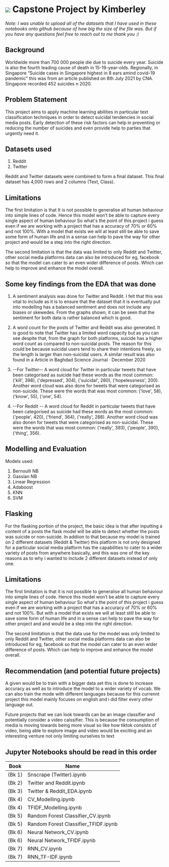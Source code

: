 # ![](https://ga-dash.s3.amazonaws.com/production/assets/logo-9f88ae6c9c3871690e33280fcf557f33.png) Capstone Project by Kimberley

*Note: I was unable to upload all of the datasets that I have used in these notebooks onto github because of how big the size of the file was. But if you have any questions feel free to reach out to me thank you :)*

## Background ##
Worldwide more than 700 000 people die due to suicide every year. Suicide is also the fourth leading cause of death in 15-19-year-olds. Regionally, in Singapore “Suicide cases in Singapore highest in 8 ears amind covid-19 pandemic” this was from an article published on 8th July 2021 by CNA. Singapore recorded 452 suicides n 2020.

## Problem Statement ##
This project aims to apply machine learning abilities in particular text classification techniques in order to detect suicidal tendencies in social media posts. Early detection of these risk factors can help in preventing or reducing the number of suicides and even provide help to parties that urgently need it.

## Datasets used ##
1. Reddit 
2. Twitter

Reddit and Twitter datasets were combined to form a final dataset. 
This final dataset has 4,000 rows and 2 columns (Text, Class).

## Limitations ##
The first limitation is that It is not possible to generalise all human behaviour into simple lines of code. Hence this model won’t be able to capture every single aspect of human behaviour
So what's the point of this project i guess even if we are working with a project that has a accuracy of 70% or 60% and not 100%. With a model that exists we will at least still be able to save some form of human life and in a sense can help to pave the way for other project and would be a step into the right direction.

The second limitation is that the data was limited to only Reddit and Twitter, other social media platforms data can also be introduced for eg, facebook so that the model can cater to an even wider difference of posts. Which can help to improve and enhance the model overall.

## Some key findings from the EDA that was done ##
1. A sentiment analysis was done for Twitter and Reddit. I felt that this was vital to include as it is to ensure that the dataset that it is eventually put into modelling has a balanced sentiment and does not include any biases or skewedes. From the graphs shown, it can be seen that the sentiment for both data is rather balanced which is good.

2. A word count for the posts of Twitter and Reddit was also generated. It is good to note that Twitter has a limited word capacity but as you can see despite that, from the graph for both platforms, suicide has a higher word count as compared to non-suicidal posts. The reason for this could be because suicidal users tend to share their intentions freely, so the length is larger than non-suicidal users. A similar result was also found in a Article in Baghdad Science Journal · December 2020

3. --For Twitter-- A word cloud for Twitter in particular tweets that have been categorised as suicide had these words as the most common: ('kill', 398), ('depressed', 304), ('suicidal', 280), ('hopelessness', 200). Another word cloud was also done for tweets that were categorised as non-suicide. These were the words that was most common: ('love', 58), ('know', 55), ('one', 54).

4. --For Reddit -- A word cloud for Reddit in particular tweets that have been categorised as suicide had these words as the most common: ('people', 420), ('friend', 364), ('really', 288). Another word cloud was also donen for tweets that were categorised as non-suicidal. These were the words that was most common: ('really', 393), ('people', 390), ('thing', 356).

## Modelling and Evaluation ##
Models used:
1. Bernoulli NB
2. Gassian NB
3. Linear Regression
4. Adaboost
5. KNN
6. SVM

## Flasking ##
For the flasking portion of the project, the basic idea is that after inputting a content of a posts the flask model will be able to detect whether the posts was suicide or non-suicide. In addiion to that because my model is trained on 2 different datasets (Reddit & Twitter) this platform is not only designed for a particular social media platform has the capabilities to cater to a wider variety of posts from anywhere basically, and this was one of the key reasons as to why i wanted to include 2 different datasets instead of only one.

## Limitations ##
The first limitation is that it is not possible to generalise all human behaviour into simple lines of code. Hence this model won’t be able to capture every single aspect of human behaviour
So what's the point of this project i guess even if we are working with a project that has a accuracy of 70% or 60% and not 100%. But with a model that exists we will at least still be able to save some form of human life and in a sense can help to pave the way for other project and and would be a step into the right direction.

The second limitation is that the data use for the model was only limited to only Reddit and Twitter, other social media platforms data can also be introduced for eg, facebook so that the model can cater to an even wider difference of posts. Which can help to improve and enhance the model overall.

## Recommendation (and potential future projects) ## 
A given would be to train with a bigger data set this is done to increase accuracy as well as to introduce the model to a wider variety of vocab. We can also train the mode with different languages because for this currennt project this model mainly focuses on english and i did filter every other language out. 

Future projects that we can look towards can be an image classifier and potentially consider a video calssifier. This is because the consumption of media is moving towards being more visual so like how tiktok consists of video, being able to explore image and video would be exciting and an interesting venture not only limiting ourselves to text

## Jupyter Notebooks should be read in this order ##
Book   | Name
-------|-----------
(Bk 1) | Snscrape (Twitter).ipynb
(Bk 2) | Twitter and Reddit.ipynb
(Bk 3) | Twitter & Reddit_EDA.ipynb
(Bk 4) | CV_Modelling.ipynb
(Bk 4) | TFIDF_Modelling.ipynb
(Bk 5) | Random Forest Classifier_CV.ipynb
(Bk 5) | Random Forest Classifier_TFIDF.ipynb
(Bk 6) | Neural Network_CV.ipynb
(Bk 6) | Neural Network_TFIDF.ipynb
(Bk 7) | RNN_CV.ipynb
(Bk 7) | RNN_TF-IDF.ipynb
